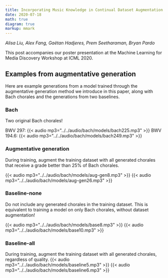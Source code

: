 ```yaml
---
title: Incorporating Music Knowledge in Continual Dataset Augmentation for Music Generation
date: 2020-07-18
math: true
diagram: true
markup: mmark
---
```

*Alisa Liu, Alex Fang, Gaëtan Hadjeres, Prem Seetharaman, Bryan Pardo*

This post accompanies our poster presentation at the Machine Learning for Media Discovery Workshop at ICML 2020.

## Examples from augmentative generation
Here are example generations from a model trained through the augmentative generation method we introduce in this paper, along with Bach chorales and the generations from two baselines.

### Bach
Two original Bach chorales!

BWV 297: {{< audio mp3="../../audio/bach/models/bach225.mp3" >}}
BWV 194.6: {{< audio mp3="../../audio/bach/models/bach249.mp3" >}}


### Augmentative generation
During training, augment the training dataset with all generated chorales that receive a grade better than 25% of Bach chorales.

{{< audio mp3="../../audio/bach/models/aug-gen8.mp3" >}}
{{< audio mp3="../../audio/bach/models/aug-gen26.mp3" >}}

### Baseline-none
Do not include any generated chorales in the training dataset. This is equivalent to training a model on only Bach chorales, without dataset augmentation!

{{< audio mp3="../../audio/bach/models/base8.mp3" >}}
{{< audio mp3="../../audio/bach/models/base10.mp3" >}}

### Baseline-all
During training, augment the training dataset with all generated chorales, regardless of quality.
{{< audio mp3="../../audio/bach/models/baseline5.mp3" >}}
{{< audio mp3="../../audio/bach/models/baseline6.mp3" >}}
